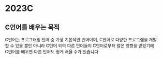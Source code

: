 # 2023C

## C언어를 배우는 목적
C언어는 프로그래밍 언어 중 가장 기본적인 언어이며, C언어로 다양한 프로그램을 개발할 수 있을 뿐만 아니라 C언어 외의 다른 언어들이 C언어로부터 많은 영향을 받았기에 C언어를 배우면 다른 언어도 쉽게 배울 수가 있습니다.
